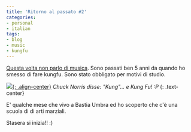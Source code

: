```yaml
---
title: 'Ritorno al passato #2'
categories:
- personal
- italian
tags:
- blog
- music
- kungfu
---
```

[Questa volta non parlo di musica]({{site.url}}/2007/01/31/ritorno-al-passato/trackback/
 "{{site.url}}/2007/01/31/ritorno-al-passato/trackback/" ).
Sono passati ben 5 anni da quando ho smesso di fare
kungfu. Sono stato obbligato per motivi di studio.

[![]({{site.url}}/assets/images/kungfu3.jpg){: .align-center}]({{site.url}}/assets/images/kungfu3.jpg)
_Chuck Norris disse: "Kung"... e Kung Fu! :P_
{: .text-center}

E' qualche mese che vivo a Bastia Umbra ed ho scoperto che c'è una scuola di
di arti marziali.

Stasera si inizia!! :)  

